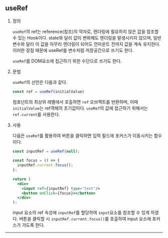 ## useRef

1. 정의

   `useRef`의 ref는 reference(참조)의 약자로, 렌더링에 필요하지 않은 값을 참조할 수 있는 Hook이다.
   state와 달리 값이 변화해도 렌더링을 발생시키지 않으며, 일반 변수와 달리 이 값을 아무리 렌더링이 되어도 언마운트 전까지 값을 계속 유지한다. 이러한 장점 때문에 useRef를 변수처럼 저장공간으로 쓰기도 한다.
   
   `useRef`를 DOM요소에 접근하기 위한 수단으로 쓰기도 한다.

1. 문법
   
   `useRef`의 선언은 다음과 같다.
   
    ```jsx
    const ref = useRef(initialValue)
    ```
    
    컴포넌트의 최상위 레벨에서 호출하면 `ref` 오브젝트를 반환하며, 이때 `initialValue`는 ref객체의 초기값이다.
   `useRef`의 값에 접근하기 위해서는 `ref.current`를 사용한다.

1. 사용
   
    다음은 `useRef`를 활용하여 버튼을 클릭하면 입력 필드에 포커스가 이동시키는 함수이다.
    ```jsx
    const inputRef = useRef(null);
  
    const focus = () => {
      inputRef.current.focus();
    };
  
    return (
      <div>
        <input ref={inputRef} type="text"/>
        <button onClick={focus}></button>
      </div>
    );
    ```
    input 요소의 ref 속성에 `inputRef`를 할당하여 `input`요소를 참조할 수 있게 하였다. 버튼을 클릭할 시 `inputRef.current.focus()`를 호출하여 input 요소에 포커스가 가도록 한다.
  
---

